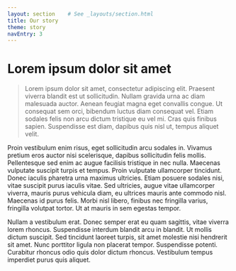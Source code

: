 ```yaml
---
layout: section    # See _layouts/section.html
title: Our story
theme: story
navEntry: 3
---
```


# Lorem ipsum dolor sit amet

> Lorem ipsum dolor sit amet, consectetur adipiscing elit. Praesent viverra blandit est ut sollicitudin. Nullam gravida urna ac diam malesuada auctor. Aenean feugiat magna eget convallis congue. Ut consequat sem orci, bibendum luctus diam consequat vel. Etiam sodales felis non arcu dictum tristique eu vel mi. Cras quis finibus sapien. Suspendisse est diam, dapibus quis nisl ut, tempus aliquet velit.

Proin vestibulum enim risus, eget sollicitudin arcu sodales in. Vivamus pretium eros auctor nisi scelerisque, dapibus sollicitudin felis mollis. Pellentesque sed enim ac augue facilisis tristique in nec nulla. Maecenas vulputate suscipit turpis et tempus. Proin vulputate ullamcorper tincidunt. Donec iaculis pharetra urna maximus ultricies. Etiam posuere sodales nisi, vitae suscipit purus iaculis vitae. Sed ultricies, augue vitae ullamcorper viverra, mauris purus vehicula diam, eu ultrices mauris ante commodo nisl. Maecenas id purus felis. Morbi nisl libero, finibus nec fringilla varius, fringilla volutpat tortor. Ut at mauris in sem egestas tempor.

Nullam a vestibulum erat. Donec semper erat eu quam sagittis, vitae viverra lorem rhoncus. Suspendisse interdum blandit arcu in blandit. Ut mollis dictum suscipit. Sed tincidunt laoreet turpis, sit amet molestie nisi hendrerit sit amet. Nunc porttitor ligula non placerat tempor. Suspendisse potenti. Curabitur rhoncus odio quis dolor dictum rhoncus. Vestibulum tempus imperdiet purus quis aliquet.